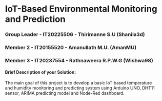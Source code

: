 # IoT-Based Environmental Monitoring and Prediction
### Group Leader - IT20225506 - Thirimanne S.U (Shanila3d)
### Member 2 - IT20155520 - Amanullath M.U. (AmanMU)
### Member 3 - IT20237554 - Rathnaweera R.P.W.G (Wishwa98)




#### Brief Description of your Solution:  
The main goal of this project is to develop a basic IoT based temperature and humidity monitoring 
and predicting system using Arduino UNO, DHT11 sensor, ARIMA predicting model and Node-Red 
dashboard.



